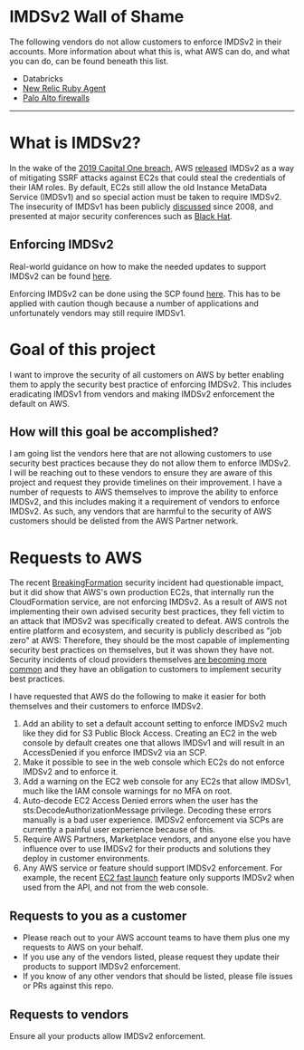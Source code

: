 # IMDSv2 Wall of Shame
The following vendors do not allow customers to enforce IMDSv2 in their accounts. More information about what this is, what AWS can do, and what you can do, can be found beneath this list.

- Databricks
- [New Relic Ruby Agent](https://github.com/newrelic/newrelic-ruby-agent/issues/552)
- [Palo Alto firewalls](https://github.com/PaloAltoNetworks/AWS-GWLB-VMSeries/issues/25)


---------------------------------
# What is IMDSv2?
In the wake of the [2019 Capital One breach](https://krebsonsecurity.com/2019/07/capital-one-data-theft-impacts-106m-people/), AWS [released](https://aws.amazon.com/blogs/security/defense-in-depth-open-firewalls-reverse-proxies-ssrf-vulnerabilities-ec2-instance-metadata-service/) IMDSv2 as a way of mitigating SSRF attacks against EC2s that could steal the credentials of their IAM roles.
By default, EC2s still allow the old Instance MetaData Service (IMDSv1) and so special action must be taken to require IMDSv2.  The insecurity of IMDSv1 has been publicly [discussed](http://www.daemonology.net/blog/2008-12-18-AWS-signature-version-1-is-insecure.html) since 2008, and presented at major security conferences such as [Black Hat](https://www.youtube.com/watch?v=2NF4LjjwoZw).


## Enforcing IMDSv2
Real-world guidance on how to make the needed updates to support IMDSv2 can be found [here](https://docs.google.com/document/d/1X737xoQviufdxZk_l33bnpp6noOmNIYvMilQCdhtwoY/edit).

Enforcing IMDSv2 can be done using the SCP found [here](https://summitroute.com/blog/2020/03/25/aws_scp_best_practices/#require-the-use-of-imdsv2). This has to be applied with caution though because a number of applications and unfortunately vendors may still require IMDSv1.

# Goal of this project
I want to improve the security of all customers on AWS by better enabling them to apply the security best practice of enforcing IMDSv2. This includes eradicating IMDSv1 from vendors and making IMDSv2 enforcement the default on AWS.

## How will this goal be accomplished?
I am going list the vendors here that are not allowing customers to use security best practices because they do not allow them to enforce IMDSv2.
I will be reaching out to these vendors to ensure they are aware of this project and request they provide timelines on their improvement.
I have a number of requests to AWS themselves to improve the ability to enforce IMDSv2, and this includes making it a requirement of vendors to enforce IMDSv2. As such, any vendors that are harmful to the security of AWS customers should be delisted from the AWS Partner network.

# Requests to AWS
The recent [BreakingFormation](https://orca.security/resources/blog/aws-cloudformation-vulnerability/) security incident had questionable impact, but it did show that AWS's own production EC2s, that internally run the CloudFormation service, are not enforcing IMDSv2.  As a result of AWS not implementing their own advised security best practices, they fell victim to an attack that IMDSv2 was specifically created to defeat.  AWS controls the entire platform and ecosystem, and security is publicly described as "job zero" at AWS: Therefore, they should be the most capable of implementing security best practices on themselves, but it was shown they have not. Security incidents of cloud providers themselves [are becoming more common](https://github.com/SummitRoute/csp_security_mistakes) and they have an obligation to customers to implement security best practices.

I have requested that AWS do the following to make it easier for both themselves and their customers to enforce IMDSv2. 

1. Add an ability to set a default account setting to enforce IMDSv2 much like they did for S3 Public Block Access. Creating an EC2 in the web console by default creates one that allows IMDSv1 and will result in an AccessDenied if you enforce IMDSv2 via an SCP.
2. Make it possible to see in the web console which EC2s do not enforce IMDSv2 and to enforce it.
3. Add a warning on the EC2 web console for any EC2s that allow IMDSv1, much like the IAM console warnings for no MFA on root.
4. Auto-decode EC2 Access Denied errors when the user has the sts:DecodeAuthorizationMessage privilege. Decoding these errors manually is a bad user experience. IMDSv2 enforcement via SCPs are currently a painful user experience because of this.
5. Require AWS Partners, Marketplace vendors, and anyone else you have influence over to use IMDSv2 for their products and solutions they deploy in customer environments.
6. Any AWS service or feature should support IMDSv2 enforcement. For example, the recent [EC2 fast launch](https://aws.amazon.com/about-aws/whats-new/2022/01/aws-speed-optimizations-windows-instances-ec2/) feature only supports IMDSv2 when used from the API, and not from the web console.

## Requests to you as a customer
- Please reach out to your AWS account teams to have them plus one my requests to AWS on your behalf.
- If you use any of the vendors listed, please request they update their products to support IMDSv2 enforcement.
- If you know of any other vendors that should be listed, please file issues or PRs against this repo.


## Requests to vendors
Ensure all your products allow IMDSv2 enforcement.

